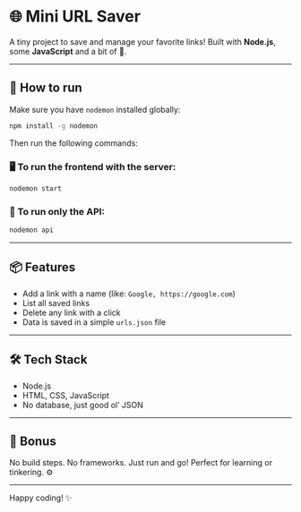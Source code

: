 # 🌐 Mini URL Saver

A tiny project to save and manage your favorite links!
Built with **Node.js**, some **JavaScript** and a bit of 💖.

---

## 🚀 How to run

Make sure you have `nodemon` installed globally:
```bash
npm install -g nodemon
```

Then run the following commands:

### 🖥️ To run the frontend with the server:
```bash
nodemon start
```

### 🔌 To run only the API:
```bash
nodemon api
```

---

## 📦 Features

- Add a link with a name (like: `Google, https://google.com`)
- List all saved links
- Delete any link with a click
- Data is saved in a simple `urls.json` file

---

## 🛠 Tech Stack

- Node.js
- HTML, CSS, JavaScript
- No database, just good ol’ JSON

---

## 🎉 Bonus

No build steps. No frameworks. Just run and go!
Perfect for learning or tinkering. ⚙️

---

Happy coding! ✨
